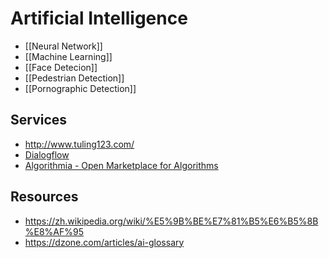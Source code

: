 # Artificial Intelligence

- [[Neural Network]]
- [[Machine Learning]]
- [[Face Detecion]]
- [[Pedestrian Detection]]
- [[Pornographic Detection]]

## Services

- http://www.tuling123.com/
- [Dialogflow](https://dialogflow.com/)
- [Algorithmia - Open Marketplace for Algorithms](https://algorithmia.com/)

## Resources

- https://zh.wikipedia.org/wiki/%E5%9B%BE%E7%81%B5%E6%B5%8B%E8%AF%95
- https://dzone.com/articles/ai-glossary

